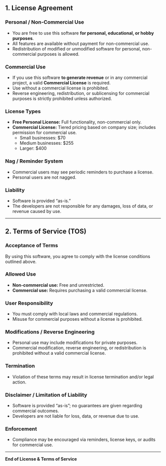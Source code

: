 ## 1. License Agreement
### Personal / Non-Commercial Use
- You are free to use this software **for personal, educational, or hobby purposes**.
- All features are available without payment for non-commercial use.
- Redistribution of modified or unmodified software for personal, non-commercial purposes is allowed.
### Commercial Use
- If you use this software **to generate revenue** or in any commercial project, a valid **Commercial License** is required.
- Use without a commercial license is prohibited.
- Reverse engineering, redistribution, or sublicensing for commercial purposes is strictly prohibited unless authorized.
### License Types
- **Free Personal License:** Full functionality, non-commercial only.
- **Commercial License:** Tiered pricing based on company size; includes permission for commercial use.
  - Small businesses: $70
  - Medium businesses: $255
  - Larger: $400
### Nag / Reminder System
- Commercial users may see periodic reminders to purchase a license.
- Personal users are not nagged.

### Liability
- Software is provided “as-is.”
- The developers are not responsible for any damages, loss of data, or revenue caused by use.

---

## 2. Terms of Service (TOS)

### Acceptance of Terms
By using this software, you agree to comply with the license conditions outlined above.

### Allowed Use
- **Non-commercial use:** Free and unrestricted.
- **Commercial use:** Requires purchasing a valid commercial license.

### User Responsibility
- You must comply with local laws and commercial regulations.
- Misuse for commercial purposes without a license is prohibited.

### Modifications / Reverse Engineering
- Personal use may include modifications for private purposes.
- Commercial modification, reverse engineering, or redistribution is prohibited without a valid commercial license.

### Termination
- Violation of these terms may result in license termination and/or legal action.

### Disclaimer / Limitation of Liability
- Software is provided “as-is”; no guarantees are given regarding commercial outcomes.
- Developers are not liable for loss, data, or revenue due to use.

### Enforcement
- Compliance may be encouraged via reminders, license keys, or audits for commercial use.

---

**End of License & Terms of Service**

